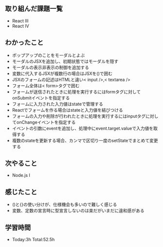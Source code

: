 ## 取り組んだ課題一覧
- React III
- React IV
## わかったこと
- ポップアップのことをモーダルとよぶ
- モーダルのJSXを追加し、初期状態ではモーダルを隠す
- モーダルの表示非表示の制御を追加する
- 変数に代入するJSXが複数行の場合はJSXを()で囲む
- JSXのフォームの記述はHTMLと違い< input />,< textarea />
- フォーム全体は< form>タグで囲む
- フォームが送信されたときに処理を実行するにはformタグに対してonSubmitイベントを指定する
- フォームに入力された入力値はstateで管理する
- Reactでフォームを作る場合はstateと入力値を結びつける
- フォームの入力や削除が行われたときに処理を実行するにはinputタグに対してonChangeイベントを指定する
- イベントの引数にeventを追加し、処理中にevent.target.valueで入力値を取得する
- 複数のstateを更新する場合、カンマで区切り一度のsetStateでまとめて変更する
## 次やること
- Node.js I
## 感じたこと
- ()と{}の使い分けが、仕様機会も多いので難しく感じる
- 変数、定数の宣言時に型宣言しないのは楽だがいまだに違和感がある
## 学習時間
- Today:3h Total:52.5h
